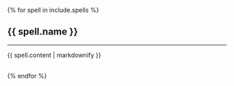 {% for spell in include.spells %}
  <h2><a name="{{ spell.name }}"></a>{{ spell.name }}</h2>
  <hr />
  <p>{{ spell.content | markdownify }}</p>
  <br />
{% endfor %}
